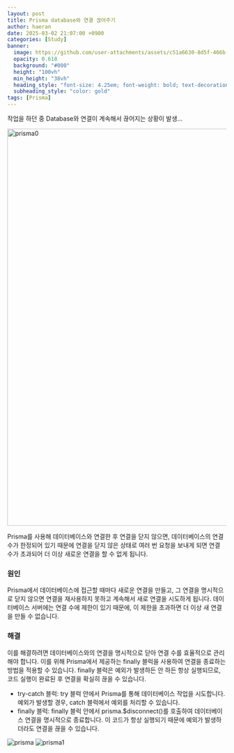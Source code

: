 ```yaml
---
layout: post
title: Prisma database와 연결 끊어주기
author: haeran
date: 2025-03-02 21:07:00 +0900
categories: [Study]
banner:
  image: https://github.com/user-attachments/assets/c51a6630-8d5f-466b-b844-8abc28f02a96
  opacity: 0.618
  background: "#000"
  height: "100vh"
  min_height: "38vh"
  heading_style: "font-size: 4.25em; font-weight: bold; text-decoration: underline"
  subheading_style: "color: gold"
tags: [Prisma]
---
```


작업을 하던 중 Database와 연결이 계속해서 끊어지는 상황이 발생... 

<img width="912" alt="prisma0" src="https://github.com/user-attachments/assets/b52fea39-833e-41e2-8e3d-d27f31c7de85" />

Prisma를 사용해 데이터베이스와 연결한 후 연결을 닫지 않으면, 데이터베이스의 연결 수가 한정되어 있기 때문에 연결을 닫지 않은 상태로 여러 번 요청을 보내게 되면 연결 수가 초과되어 더 이상 새로운 연결을 할 수 없게 됩니다.

### 원인

Prisma에서 데이터베이스에 접근할 때마다 새로운 연결을 만들고, 그 연결을 명시적으로 닫지 않으면 연결을 재사용하지 못하고 계속해서 새로 연결을 시도하게 됩니다. 데이터베이스 서버에는 연결 수에 제한이 있기 때문에, 이 제한을 초과하면 더 이상 새 연결을 만들 수 없습니다.

### 해결

이를 해결하려면 데이터베이스와의 연결을 명시적으로 닫아 연결 수를 효율적으로 관리해야 합니다. 이를 위해 Prisma에서 제공하는 finally 블럭을 사용하여 연결을 종료하는 방법을 적용할 수 있습니다. finally 블럭은 예외가 발생하든 안 하든 항상 실행되므로, 코드 실행이 완료된 후 연결을 확실히 끊을 수 있습니다.

- try-catch 블럭: try 블럭 안에서 Prisma를 통해 데이터베이스 작업을 시도합니다. 예외가 발생할 경우, catch 블럭에서 예외를 처리할 수 있습니다.
- finally 블럭: finally 블럭 안에서 prisma.$disconnect()를 호출하여 데이터베이스 연결을 명시적으로 종료합니다. 이 코드가 항상 실행되기 때문에 예외가 발생하더라도 연결을 끊을 수 있습니다.

![prisma](https://github.com/user-attachments/assets/84c941fc-8071-4339-b791-1f85562073b8)
![prisma1](https://github.com/user-attachments/assets/4ffd2631-b429-4e10-afb5-4b8edac60f4b)
